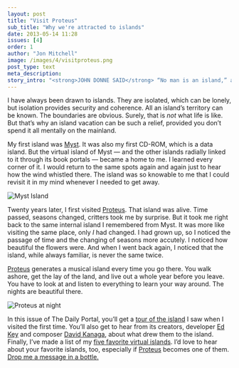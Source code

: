 ```yaml
---
layout: post
title: "Visit Proteus"
sub_title: "Why we're attracted to islands"
date: 2013-05-14 11:28
issues: [4]
order: 1
author: "Jon Mitchell"
image: /images/4/visitproteus.png
post_type: text
meta_description: 
story_intro: "<strong>JOHN DONNE SAID</strong> “No man is an island,” and he was right. But surely we want to be islands sometimes. That’s why we needed Donne's reminder."
---
```

I have always been drawn to islands. They are isolated, which can be lonely, but isolation provides security and coherence. All an island’s territory can be known. The boundaries are obvious. Surely, that is *not* what life is like. But that’s why an island vacation can be such a relief, provided you don’t spend it all mentally on the mainland.

My first island was [Myst](http://en.wikipedia.org/wiki/Myst). It was also my first CD-ROM, which is a data island. But the virtual island of Myst — and the other islands radially linked to it through its book portals — became a home to me. I learned every corner of it. I would return to the same spots again and again just to hear how the wind whistled there. The island was so knowable to me that I could revisit it in my mind whenever I needed to get away.

<div>
    <img src='/images/4/myst.jpg' alt='Myst Island'>
</div>

Twenty years later, I first visited [Proteus](http://www.visitproteus.com/). That island was alive. Time passed, seasons changed, critters took me by surprise. But it took me right back to the same internal island I remembered from Myst. It was more like visiting the same place, only *I* had changed. I had grown up, so I noticed the passage of time and the changing of seasons more accutely. I noticed how beautiful the flowers were. And when I went back again, I noticed that the island, while always familiar, is never the same twice.

[Proteus](http://www.visitproteus.com/) generates a musical island every time you go there. You walk ashore, get the lay of the land, and live out a whole year before you leave. You have to look at and listen to everything to learn your way around. The nights are beautiful there.

<div>
    <img src='/images/4/proteusnight.png' alt='Proteus at night'>
</div>

In this issue of The Daily Portal, you’ll get a [tour of the island](/post/2013/05/14/journal-from-the-island) I saw when I visited the first time. You’ll also get to hear from its creators, developer [Ed Key](/post/2013/05/14/interview-proteus-developer-ed-key) and composer [David Kanaga](/post/2013/05/14/interview-proteus-composer-david-kanaga), about what drew them to the island. Finally, I’ve made a list of my [five favorite virtual islands](/post/2013/05/14/top-5-virtual-islands). I’d love to hear about your favorite islands, too, especially if [Proteus](http://www.visitproteus.com/) becomes one of them. [Drop me a message in a bottle.](/about/#contact)